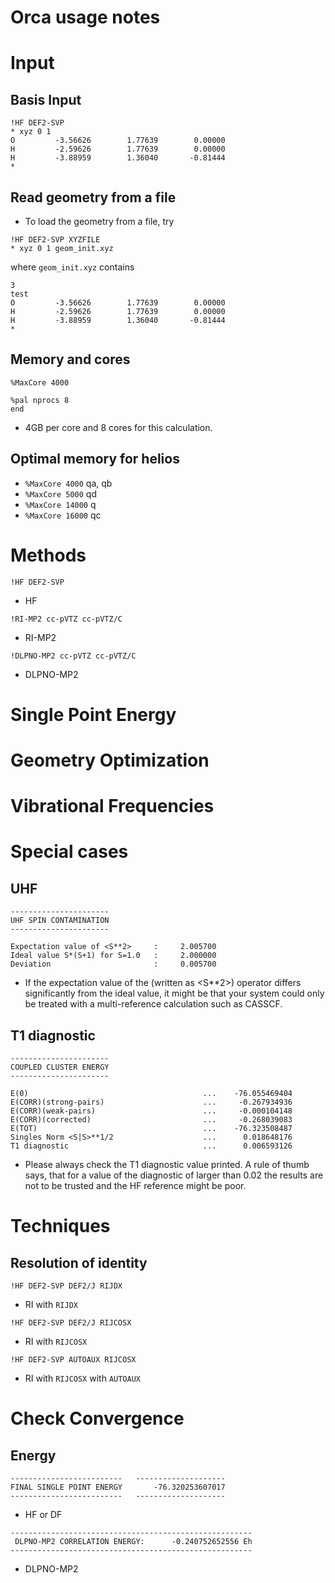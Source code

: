# Orca usage notes

# Input
## Basis Input

```
!HF DEF2-SVP
* xyz 0 1
O         -3.56626        1.77639        0.00000
H         -2.59626        1.77639        0.00000
H         -3.88959        1.36040       -0.81444
*
```
## Read geometry from a file

* To load the geometry from a file, try
```
!HF DEF2-SVP XYZFILE
* xyz 0 1 geom_init.xyz
```
where `geom_init.xyz` contains

```
3
test
O         -3.56626        1.77639        0.00000
H         -2.59626        1.77639        0.00000
H         -3.88959        1.36040       -0.81444
*
```
## Memory and cores
```
%MaxCore 4000

%pal nprocs 8
end
```
- 4GB per core and 8 cores for this calculation.

## Optimal memory for helios

- `%MaxCore 4000` qa, qb
- `%MaxCore 5000` qd
- `%MaxCore 14000` q
- `%MaxCore 16000` qc


# Methods
```
!HF DEF2-SVP
```
- HF
```
!RI-MP2 cc-pVTZ cc-pVTZ/C
```
- RI-MP2
```
!DLPNO-MP2 cc-pVTZ cc-pVTZ/C
```
- DLPNO-MP2
  

# Single Point Energy

# Geometry Optimization

# Vibrational Frequencies

# Special cases
## UHF
```
----------------------
UHF SPIN CONTAMINATION
----------------------

Expectation value of <S**2>     :     2.005700
Ideal value S*(S+1) for S=1.0   :     2.000000
Deviation                       :     0.005700
```
- If the expectation value of the (written as <S**2>) operator differs significantly from the ideal value, it might be that your system could only be treated with a multi-reference calculation such as CASSCF.
## T1 diagnostic
```
----------------------
COUPLED CLUSTER ENERGY
----------------------

E(0)                                       ...    -76.055469404
E(CORR)(strong-pairs)                      ...     -0.267934936
E(CORR)(weak-pairs)                        ...     -0.000104148
E(CORR)(corrected)                         ...     -0.268039083
E(TOT)                                     ...    -76.323508487
Singles Norm <S|S>**1/2                    ...      0.018648176
T1 diagnostic                              ...      0.006593126
```
- Please always check the T1 diagnostic value printed. A rule of thumb says, that for a value of the diagnostic of larger than 0.02 the results are not to be trusted and the HF reference might be poor.

# Techniques

## Resolution of identity
```
!HF DEF2-SVP DEF2/J RIJDX
```
- RI with `RIJDX`
```
!HF DEF2-SVP DEF2/J RIJCOSX
```
- RI with `RIJCOSX`
```
!HF DEF2-SVP AUTOAUX RIJCOSX
```
- RI with `RIJCOSX` with `AUTOAUX`

# Check Convergence
## Energy
```
-------------------------   --------------------
FINAL SINGLE POINT ENERGY       -76.320253607017
-------------------------   --------------------
```
- HF or DF
```
------------------------------------------------------
 DLPNO-MP2 CORRELATION ENERGY:      -0.240752652556 Eh
------------------------------------------------------
```
- DLPNO-MP2
